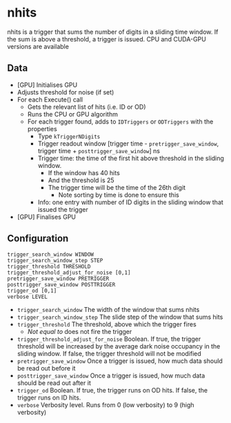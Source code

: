 # nhits

nhits is a trigger that sums the number of digits in a sliding time window. If the sum is above a threshold, a trigger is issued.
CPU and CUDA-GPU versions are available

## Data

* [GPU] Initialises GPU
* Adjusts threshold for noise (if set)
* For each Execute() call
  * Gets the relevant list of hits (i.e. ID or OD)
  * Runs the CPU or GPU algorithm
  * For each trigger found, adds to `IDTriggers` or `ODTriggers` with the properties
    * Type `kTriggerNDigits`
    * Trigger readout window [trigger time - `pretrigger_save_window`, trigger time + `posttrigger_save_window`] ns
    * Trigger time: the time of the first hit above threshold in the sliding window.
      * If the window has 40 hits
      * And the threshold is 25
      * The trigger time will be the time of the 26th digit
      	* Note sorting by time is done to ensure this
    * Info: one entry with number of ID digits in the sliding window that issued the trigger
* [GPU] Finalises GPU


## Configuration

```
trigger_search_window WINDOW
trigger_search_window_step STEP
trigger_threshold THRESHOLD
trigger_threshold_adjust_for_noise [0,1]
pretrigger_save_window PRETRIGGER
posttrigger_save_window POSTTRIGGER
trigger_od [0,1]
verbose LEVEL
```

* `trigger_search_window` The width of the window that sums nhits
* `trigger_search_window_step` The slide step of the window that sums hits
* `trigger_threshold` The threshold, above which the trigger fires
  * *Not equal to* does not fire the trigger
* `trigger_threshold_adjust_for_noise` Boolean. If true, the trigger threshold will be increased by the average dark noise occupancy in the sliding window. If false, the trigger threshold will not be modified
* `pretrigger_save_window` Once a trigger is issued, how much data should be read out before it
* `posttrigger_save_window` Once a trigger is issued, how much data should be read out after it
* `trigger_od` Boolean. If true, the trigger runs on OD hits. If false, the trigger runs on ID hits.
* `verbose` Verbosity level. Runs from 0 (low verbosity) to 9 (high verbosity)

